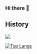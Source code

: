 ### Hi there 👋
## History

![](https://github-profile-summary-cards.vercel.app/api/cards/profile-details?username=HwaI12&theme=vue)

[![Top Langs](https://github-readme-stats.vercel.app/api/top-langs/?username=HwaI12&layout=compact&langs_count=6)](https://github.com/anuraghazra/github-readme-stats)

<!--
**HwaI12/HwaI12** is a ✨ _special_ ✨ repository because its `README.md` (this file) appears on your GitHub profile.

Here are some ideas to get you started:

- 🔭 I’m currently working on ...
- 🌱 I’m currently learning ...
- 👯 I’m looking to collaborate on ...
- 🤔 I’m looking for help with ...
- 💬 Ask me about ...
- 📫 How to reach me: ...
- 😄 Pronouns: ...
- ⚡ Fun fact: ...
-->
